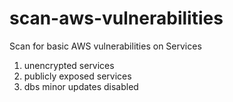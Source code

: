 # scan-aws-vulnerabilities
Scan for basic AWS vulnerabilities on Services

1. unencrypted services
2. publicly exposed services
3. dbs minor updates disabled
